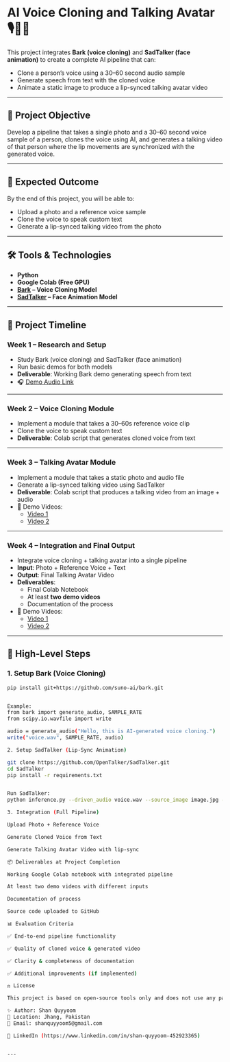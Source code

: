 # AI Voice Cloning and Talking Avatar 🎙️🧑‍💻

This project integrates **Bark (voice cloning)** and **SadTalker (face animation)** to create a complete AI pipeline that can:

- Clone a person’s voice using a 30–60 second audio sample  
- Generate speech from text with the cloned voice  
- Animate a static image to produce a lip-synced talking avatar video  

---

## 🚀 Project Objective
Develop a pipeline that takes a single photo and a 30–60 second voice sample of a person, clones the voice using AI, and generates a talking video of that person where the lip movements are synchronized with the generated voice.

---

## 📌 Expected Outcome
By the end of this project, you will be able to:
- Upload a photo and a reference voice sample  
- Clone the voice to speak custom text  
- Generate a lip-synced talking video from the photo  

---

## 🛠️ Tools & Technologies
- **Python**  
- **Google Colab (Free GPU)**  
- **[Bark](https://github.com/suno-ai/bark) – Voice Cloning Model**  
- **[SadTalker](https://github.com/OpenTalker/SadTalker) – Face Animation Model**

---

## 📅 Project Timeline

### **Week 1 – Research and Setup**
- Study Bark (voice cloning) and SadTalker (face animation)  
- Run basic demos for both models  
- **Deliverable**: Working Bark demo generating speech from text  
- 🎧 [Demo Audio Link](https://drive.google.com/file/d/1Qey63Rb-ZR6MwGSALAxg20uP5g2Xpi5O/view?usp=sharing)

---

### **Week 2 – Voice Cloning Module**
- Implement a module that takes a 30–60s reference voice clip  
- Clone the voice to speak custom text  
- **Deliverable**: Colab script that generates cloned voice from text  

---

### **Week 3 – Talking Avatar Module**
- Implement a module that takes a static photo and audio file  
- Generate a lip-synced talking video using SadTalker  
- **Deliverable**: Colab script that produces a talking video from an image + audio  
- 🎥 Demo Videos:  
  - [Video 1](https://drive.google.com/file/d/1XBlPftLMZLuTdd3xmEM1btowX4KcjKzD/view?usp=sharing)  
  - [Video 2](https://drive.google.com/file/d/1CJ7uIlfVgHO1f5fNHXu3MyDKzSGo3xy7/view?usp=sharing)

---

### **Week 4 – Integration and Final Output**
- Integrate voice cloning + talking avatar into a single pipeline  
- **Input**: Photo + Reference Voice + Text  
- **Output**: Final Talking Avatar Video  
- **Deliverables**:  
  - Final Colab Notebook  
  - At least **two demo videos**  
  - Documentation of the process  
- 🎥 Demo Videos:  
  - [Video 1](https://drive.google.com/file/d/15SXDIyzqMjIJ77jUtzCuaSB8wZ1VJ8C7/view?usp=sharing)  
  - [Video 2](https://drive.google.com/file/d/1DWFhAjtPAYlXCZv5Jevadn9zlkCi-fU9/view?usp=sharing)

---

## 🔑 High-Level Steps

### 1. Setup Bark (Voice Cloning)
```bash
pip install git+https://github.com/suno-ai/bark.git


Example:
from bark import generate_audio, SAMPLE_RATE
from scipy.io.wavfile import write

audio = generate_audio("Hello, this is AI-generated voice cloning.")
write("voice.wav", SAMPLE_RATE, audio)

2. Setup SadTalker (Lip-Sync Animation)

git clone https://github.com/OpenTalker/SadTalker.git
cd SadTalker
pip install -r requirements.txt


Run SadTalker:
python inference.py --driven_audio voice.wav --source_image image.jpg --result_dir results

3. Integration (Full Pipeline)

Upload Photo + Reference Voice

Generate Cloned Voice from Text

Generate Talking Avatar Video with lip-sync

📦 Deliverables at Project Completion

Working Google Colab notebook with integrated pipeline

At least two demo videos with different inputs

Documentation of process

Source code uploaded to GitHub

📊 Evaluation Criteria

✅ End-to-end pipeline functionality

✅ Quality of cloned voice & generated video

✅ Clarity & completeness of documentation

✅ Additional improvements (if implemented)

⚖️ License

This project is based on open-source tools only and does not use any paid APIs or services.

✨ Author: Shan Quyyoom
📍 Location: Jhang, Pakistan
📧 Email: shanquyyoom5@gmail.com

🔗 LinkedIn (https://www.linkedin.com/in/shan-quyyoom-452923365)


---

